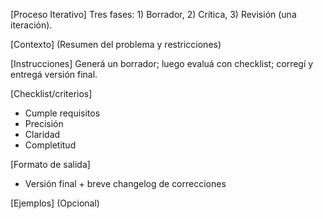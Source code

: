 <!-- Evolved from: modelo_consumo_v1.md | Scores C:1.0 U:1.0 K:1.0 | Category:DESARROLLO_CONTINUO -->
[Proceso Iterativo]
Tres fases: 1) Borrador, 2) Crítica, 3) Revisión (una iteración).

[Contexto]
(Resumen del problema y restricciones)

[Instrucciones]
Generá un borrador; luego evaluá con checklist; corregí y entregá versión final.

[Checklist/criterios]
- Cumple requisitos
- Precisión
- Claridad
- Completitud

[Formato de salida]
- Versión final + breve changelog de correcciones

[Ejemplos]
(Opcional)
